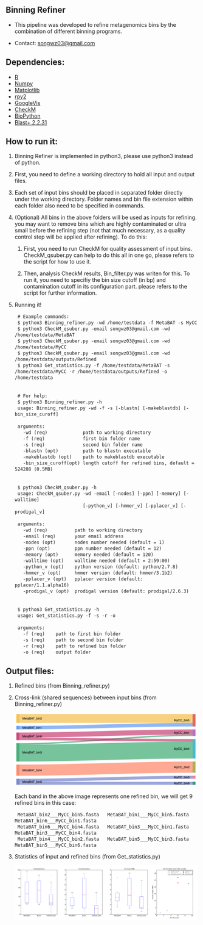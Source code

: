 Binning Refiner
---

+ This pipeline was developed to refine metagenomics bins by the combination of different binning programs.

+ Contact: songwz03@gmail.com

Dependencies:
---

+ [R](https://www.r-project.org)
+ [Numpy](http://www.numpy.org)
+ [Matplotlib](http://matplotlib.org)
+ [rpy2](http://rpy2.bitbucket.org)
+ [GoogleVis](https://github.com/mages/googleVis#googlevis)
+ [CheckM](http://ecogenomics.github.io/CheckM/)
+ [BioPython](https://github.com/biopython/biopython.github.io/)
+ [Blast+ 2.2.31](http://www.ncbi.nlm.nih.gov/news/06-16-2015-blast-plus-update/)


How to run it:
---

1. Binning Refiner is implemented in python3, please use python3 instead of python.

1. First, you need to define a working directory to hold all input and output files.

1. Each set of input bins should be placed in separated folder directly under the working directory. Folder names and
bin file extension within each folder also need to be specified in commands.

1. (Optional) All bins in the above folders will be used as inputs for refining. you may want to remove bins which
are highly contaminated or ultra small before the refining step (not that much necessary, as a quality control step will
be applied after refining). To do this:

    1. First, you need to run CheckM for quality assessment of input bins. CheckM_qsuber.py can help to do this all in
    one go, please refers to the script for how to use it.

    1. Then, analysis CheckM results, Bin_filter.py was writen for this. To run it, you need to specifiy the bin size
    cutoff (in bp) and contamination cutoff in its configuration part. please refers to the script for further information.

1. Running it!

        # Example commands:
        $ python3 Binning_refiner.py -wd /home/testdata -f MetaBAT -s MyCC
        $ python3 CheckM_qsuber.py -email songwz03@gmail.com -wd /home/testdata/MetaBAT
        $ python3 CheckM_qsuber.py -email songwz03@gmail.com -wd /home/testdata/MyCC
        $ python3 CheckM_qsuber.py -email songwz03@gmail.com -wd /home/testdata/outputs/Refined
        $ python3 Get_statistics.py -f /home/testdata/MetaBAT -s /home/testdata/MyCC -r /home/testdata/outputs/Refined -o /home/testdata


        # For help:
        $ python3 Binning_refiner.py -h
        usage: Binning_refiner.py -wd -f -s [-blastn] [-makeblastdb] [-bin_size_curoff]

        arguments:
          -wd (req)             path to working directory
          -f (req)              first bin folder name
          -s (req)              second bin folder name
          -blastn (opt)         path to blastn executable
          -makeblastdb (opt)    path to makeblastdb executable
          -bin_size_curoff(opt) length cutoff for refined bins, default = 524288 (0.5MB)


        $ python3 CheckM_qsuber.py -h
        usage: CheckM_qsuber.py -wd -email [-nodes] [-ppn] [-memory] [-walltime]
                                [-python_v] [-hmmer_v] [-pplacer_v] [-prodigal_v]

        arguments:
          -wd (req)          path to working directory
          -email (req)       your email address
          -nodes (opt)       nodes number needed (default = 1)
          -ppn (opt)         ppn number needed (default = 12)
          -memory (opt)      memory needed (default = 120)
          -walltime (opt)    walltime needed (default = 2:59:00)
          -python_v (opt)    python version (default: python/2.7.8)
          -hmmer_v (opt)     hmmer version (default: hmmer/3.1b2)
          -pplacer_v (opt)   pplacer version (default: pplacer/1.1.alpha16)
          -prodigal_v (opt)  prodigal version (default: prodigal/2.6.3)


        $ python3 Get_statistics.py -h
        usage: Get_statistics.py -f -s -r -o

        arguments:
          -f (req)    path to first bin folder
          -s (req)    path to second bin folder
          -r (req)    path to refined bin folder
          -o (req)    output folder

Output files:
---

1. Refined bins (from Binning_refiner.py)

1. Cross-link (shared sequences) between input bins (from Binning_refiner.py)

    ![Sankey_plot](doc/images/sankey_plot.jpg)

    Each band in the above image represents one refined bin, we will get 9 refined bins in this case:

        MetaBAT_bin2___MyCC_bin5.fasta   MetaBAT_bin1___MyCC_bin5.fasta   MetaBAT_bin6___MyCC_bin1.fasta
        MetaBAT_bin6___MyCC_bin4.fasta   MetaBAT_bin3___MyCC_bin1.fasta   MetaBAT_bin3___MyCC_bin4.fasta
        MetaBAT_bin4___MyCC_bin2.fasta   MetaBAT_bin5___MyCC_bin3.fasta   MetaBAT_bin5___MyCC_bin6.fasta

1. Statistics of input and refined bins (from Get_statistics.py)

    ![Statistics](doc/images/statistics.png)
